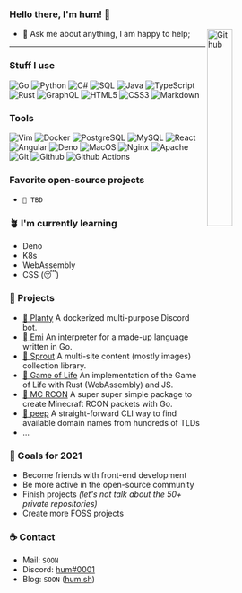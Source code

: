 ### Hello there, I'm hum! 👋

<!--
[![Languages](https://github-readme-stats.vercel.app/api/top-langs/?username=hum&layout=compact)]()
-->

<img width="30%" align="right" alt="Github" src="https://i.pinimg.com/originals/22/0c/dc/220cdcf3951af2b3733780d455a2b865.png" />

- 💬 Ask me about anything, I am happy to help;

--------------------------------------------------------------

### Stuff I use
![Go](https://img.shields.io/badge/-Go-000?style=flat&logo=go)
![Python](https://img.shields.io/badge/-Python-000?style=flat&logo=python)
![C#](https://img.shields.io/badge/-C%20Sharp-000?style=flat&logo=c-sharp)
![SQL](https://img.shields.io/badge/-SQL-000?style=flat&logo=postgresql)
![Java](https://img.shields.io/badge/-Java-000?style=flat&logo=Java)
![TypeScript](https://img.shields.io/badge/-TypeScript-000?style=flat&logo=TypeScript)
![Rust](https://img.shields.io/badge/-Rust-000?style=flat&logo=rust)
![GraphQL](https://img.shields.io/badge/-GraphQL-000?style=flat&logo=graphql)
![HTML5](https://img.shields.io/badge/-HTML5-000?style=flat&logo=html5)
![CSS3](https://img.shields.io/badge/-CSS3-000?style=flat&logo=css3)
![Markdown](https://img.shields.io/badge/-Markdown-000?style=flat&logo=Markdown)

### Tools
![Vim](https://img.shields.io/badge/-Vim-000?style=flat&logo=vim)
![Docker](https://img.shields.io/badge/-Docker-000?style=flat&logo=docker)
![PostgreSQL](https://img.shields.io/badge/-PostgreSQL-000?style=flat&logo=postgresql)
![MySQL](https://img.shields.io/badge/-MySQL-000?style=flat&logo=mysql)
![React](https://img.shields.io/badge/-React-000?style=flat&logo=react)
![Angular](https://img.shields.io/badge/-Angular-000?style=flat&logo=angular)
![Deno](https://img.shields.io/badge/-Deno-000?style=flat&logo=deno)
![MacOS](https://img.shields.io/badge/-macOS-000?style=flat&logo=macos)
![Nginx](https://img.shields.io/badge/-Nginx-000?style=flat&logo=nginx)
![Apache](https://img.shields.io/badge/-Apache-000?style=flat&logo=apache)
![Git](https://img.shields.io/badge/-Git-000?style=flat&logo=git)
![Github](https://img.shields.io/badge/-Github-000?style=flat&logo=github)
![Github Actions](https://img.shields.io/badge/-Github%20Actions-000?style=flat&logo=github-actions)

### Favorite open-source projects
  - `🌱 TBD`

### 🪴 I'm currently learning
  - Deno
  - K8s
  - WebAssembly
  - CSS (:sleeping:)

### 💾 Projects
  - [🌱 Planty](https://github.com/hum/planty) A dockerized multi-purpose Discord bot.
  - [🔑 Emi](https://github.com/hum/emi) An interpreter for a made-up language written in Go.
  - [🌿 Sprout](https://github.com/hum/sprout) A multi-site content (mostly images) collection library.
  - [🎲 Game of Life](https://github.com/hum/game-of-life-wasm) An implementation of the Game of Life with Rust (WebAssembly) and JS. 
  - [🧩 MC RCON](https://github.com/hum/mc-rcon) A super super simple package to create Minecraft RCON packets with Go.
  - [🐥 peep](https://github.com/hum/peep) A straight-forward CLI way to find available domain names from hundreds of TLDs
  - ...

### 🥅 Goals for 2021
  - Become friends with front-end development
  - Be more active in the open-source community
  - Finish projects *(let's not talk about the 50+ private repositories)*
  - Create more FOSS projects

### ☕️ Contact
  - Mail: `SOON`
  - Discord: [hum#0001](https://discord.com/channels/@me/239641728741539840)
  - Blog: `SOON` ([hum.sh](https://hum.sh))
